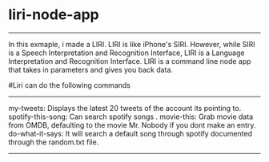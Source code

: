 # liri-node-app
****************************************
In this exmaple, i made a LIRI. LIRI is like iPhone's SIRI. However, while SIRI is a Speech Interpretation and Recognition Interface, LIRI is a Language Interpretation and Recognition Interface. LIRI is a command line node app that takes in parameters and gives you back data.

#Liri can do the following commands
****************************************
my-tweets: Displays the latest 20 tweets of the account its pointing to.
spotify-this-song: Can search spotify songs .
movie-this: Grab movie data from OMDB, defaulting to the movie Mr. Nobody if you dont make an entry.
do-what-it-says: It will search a default song through spotify documented through the random.txt file.

****************************************

